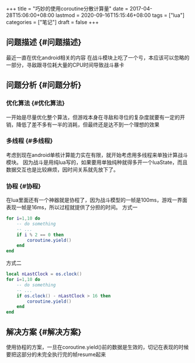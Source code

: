+++
title = "巧妙的使用coroutine分散计算量"
date = 2017-04-28T15:06:00+08:00
lastmod = 2020-09-16T15:15:46+08:00
tags = ["lua"]
categories = ["笔记"]
draft = false
+++

## 问题描述 {#问题描述}

最近一直在优化android相关的内容
在战斗模块上吃了一个亏，本应该可以忽略的一部分，寻敌跟寻位耗大量的CPU时间导致战斗暴卡


## 问题分析 {#问题分析}


### 优化算法 {#优化算法}

一开始是尽量优化整个算法，但游戏本身在寻敌和寻位的复杂度就要有一定的开销，降低了差不多有一半的消耗，但最终还是达不到一个理想的效果


### 多线程 {#多线程}

考虑到现在android单核计算能力实在有限，就开始考虑用多线程来单独计算战斗模块。
因为战斗是用纯lua写的，如果要用单独纯种就得多开一个luaState，而且数据交互也是比较麻烦，因时间关系就先放下了。


### 协程 {#协程}

在lua里面还有一个神器就是协程了，因为战斗模型的一帧是100ms，游戏一界面表现一帧是16ms，所以过程就提供了分担的时间。
方式一

```lua
for i=1,10 do
    -- do something
    -- ...
    if i % 2 == 0 then
        coroutine.yield()
    end
end
```

方式二

```lua
local nLastClock = os.clock()
for i=1,10 do
    -- do something
    -- ...
    if os.clock() - nLastClock > 16 then
        coroutine.yield()
    end
end
```


## 解决方案 {#解决方案}

使用协程的方案，一旦在coroutine.yield()前的数据是生效的，切记在表现的时候要把这部分的未完全执行完的帧resume起来
